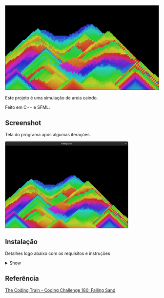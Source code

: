 ![Falling Sand em C++](./screenshot/repo-thubmnail.png)

Este projeto é uma simulação de areia caindo.

Feito em C++ e SFML.

## Screenshot

Tela do programa após algumas iterações.

<img src="./screenshot/sand.png" width="80%">

## Instalação

Detalhes logo abaixo com os requisitos e instruções

<details><summary>Show</summary>

### Requisitos

-   CMake
-   GCC/G++
-   Make
-   SFML

### Instruções:

1. Clone o repositório:

```
git clone https://github.com/lucasfturos/FallingSand.git && cd FallingSand
```

2. Crie a pasta build:

```
cmake -S . -B build
```

3. Entre na pasta e Compile o programa:

```
cd build ; make -j4
```

4. Execute o programa:

```
./src/FallingSand
```

</details>

## Referência

[The Coding Train - Coding Challenge 180: Falling Sand](https://youtu.be/L4u7Zy_b868?si=NrrbIQL8i-JnHlBl)
